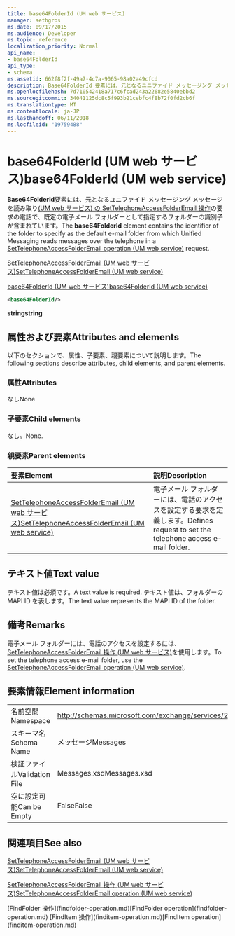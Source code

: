 ```yaml
---
title: base64FolderId (UM web サービス)
manager: sethgros
ms.date: 09/17/2015
ms.audience: Developer
ms.topic: reference
localization_priority: Normal
api_name:
- base64FolderId
api_type:
- schema
ms.assetid: 662f8f2f-49a7-4c7a-9065-98a02a49cfcd
description: Base64FolderId 要素には、元となるユニファイド メッセージング メッセージを読み取り、SetTelephoneAccessFolderEmail の操作 (UM web サービス) の要求に電話で、既定の電子メール フォルダーとして指定するフォルダーの識別子が含まれています。
ms.openlocfilehash: 7d710542418a717c6fcad243a22682e5840ebbd2
ms.sourcegitcommit: 34041125dc8c5f993b21cebfc4f8b72f0fd2cb6f
ms.translationtype: MT
ms.contentlocale: ja-JP
ms.lasthandoff: 06/11/2018
ms.locfileid: "19759488"
---
```

# <a name="base64folderid-um-web-service"></a><span data-ttu-id="c749f-103">base64FolderId (UM web サービス)</span><span class="sxs-lookup"><span data-stu-id="c749f-103">base64FolderId (UM web service)</span></span>

<span data-ttu-id="c749f-104">**Base64FolderId**要素には、元となるユニファイド メッセージング メッセージを読み取り[(UM web サービス) の SetTelephoneAccessFolderEmail 操作](settelephoneaccessfolderemail-operation-um-web-service.md)の要求の電話で、既定の電子メール フォルダーとして指定するフォルダーの識別子が含まれています。</span><span class="sxs-lookup"><span data-stu-id="c749f-104">The **base64FolderId** element contains the identifier of the folder to specify as the default e-mail folder from which Unified Messaging reads messages over the telephone in a [SetTelephoneAccessFolderEmail operation (UM web service)](settelephoneaccessfolderemail-operation-um-web-service.md) request.</span></span> 
  
[<span data-ttu-id="c749f-105">SetTelephoneAccessFolderEmail (UM web サービス)</span><span class="sxs-lookup"><span data-stu-id="c749f-105">SetTelephoneAccessFolderEmail (UM web service)</span></span>](settelephoneaccessfolderemail-um-web-service.md)
  
[<span data-ttu-id="c749f-106">base64FolderId (UM web サービス)</span><span class="sxs-lookup"><span data-stu-id="c749f-106">base64FolderId (UM web service)</span></span>](base64folderid-um-web-service.md)
  
```xml
<base64FolderId/>
```

 <span data-ttu-id="c749f-107">**string**</span><span class="sxs-lookup"><span data-stu-id="c749f-107">**string**</span></span>
## <a name="attributes-and-elements"></a><span data-ttu-id="c749f-108">属性および要素</span><span class="sxs-lookup"><span data-stu-id="c749f-108">Attributes and elements</span></span>

<span data-ttu-id="c749f-109">以下のセクションで、属性、子要素、親要素について説明します。</span><span class="sxs-lookup"><span data-stu-id="c749f-109">The following sections describe attributes, child elements, and parent elements.</span></span>
  
### <a name="attributes"></a><span data-ttu-id="c749f-110">属性</span><span class="sxs-lookup"><span data-stu-id="c749f-110">Attributes</span></span>

<span data-ttu-id="c749f-111">なし</span><span class="sxs-lookup"><span data-stu-id="c749f-111">None</span></span>
  
### <a name="child-elements"></a><span data-ttu-id="c749f-112">子要素</span><span class="sxs-lookup"><span data-stu-id="c749f-112">Child elements</span></span>

<span data-ttu-id="c749f-113">なし。</span><span class="sxs-lookup"><span data-stu-id="c749f-113">None.</span></span>
  
### <a name="parent-elements"></a><span data-ttu-id="c749f-114">親要素</span><span class="sxs-lookup"><span data-stu-id="c749f-114">Parent elements</span></span>

|<span data-ttu-id="c749f-115">**要素**</span><span class="sxs-lookup"><span data-stu-id="c749f-115">**Element**</span></span>|<span data-ttu-id="c749f-116">**説明**</span><span class="sxs-lookup"><span data-stu-id="c749f-116">**Description**</span></span>|
|:-----|:-----|
|[<span data-ttu-id="c749f-117">SetTelephoneAccessFolderEmail (UM web サービス)</span><span class="sxs-lookup"><span data-stu-id="c749f-117">SetTelephoneAccessFolderEmail (UM web service)</span></span>](settelephoneaccessfolderemail-um-web-service.md) <br/> |<span data-ttu-id="c749f-118">電子メール フォルダーには、電話のアクセスを設定する要求を定義します。</span><span class="sxs-lookup"><span data-stu-id="c749f-118">Defines request to set the telephone access e-mail folder.</span></span>  <br/> |
   
## <a name="text-value"></a><span data-ttu-id="c749f-119">テキスト値</span><span class="sxs-lookup"><span data-stu-id="c749f-119">Text value</span></span>

<span data-ttu-id="c749f-120">テキスト値は必須です。</span><span class="sxs-lookup"><span data-stu-id="c749f-120">A text value is required.</span></span> <span data-ttu-id="c749f-121">テキスト値は、フォルダーの MAPI ID を表します。</span><span class="sxs-lookup"><span data-stu-id="c749f-121">The text value represents the MAPI ID of the folder.</span></span>
  
## <a name="remarks"></a><span data-ttu-id="c749f-122">備考</span><span class="sxs-lookup"><span data-stu-id="c749f-122">Remarks</span></span>

<span data-ttu-id="c749f-123">電子メール フォルダーには、電話のアクセスを設定するには、 [SetTelephoneAccessFolderEmail 操作 (UM web サービス)](settelephoneaccessfolderemail-operation-um-web-service.md)を使用します。</span><span class="sxs-lookup"><span data-stu-id="c749f-123">To set the telephone access e-mail folder, use the [SetTelephoneAccessFolderEmail operation (UM web service)](settelephoneaccessfolderemail-operation-um-web-service.md).</span></span>
  
## <a name="element-information"></a><span data-ttu-id="c749f-124">要素情報</span><span class="sxs-lookup"><span data-stu-id="c749f-124">Element information</span></span>

|||
|:-----|:-----|
|<span data-ttu-id="c749f-125">名前空間</span><span class="sxs-lookup"><span data-stu-id="c749f-125">Namespace</span></span>  <br/> |http://schemas.microsoft.com/exchange/services/2006/messages  <br/> |
|<span data-ttu-id="c749f-126">スキーマ名</span><span class="sxs-lookup"><span data-stu-id="c749f-126">Schema Name</span></span>  <br/> |<span data-ttu-id="c749f-127">メッセージ</span><span class="sxs-lookup"><span data-stu-id="c749f-127">Messages</span></span>  <br/> |
|<span data-ttu-id="c749f-128">検証ファイル</span><span class="sxs-lookup"><span data-stu-id="c749f-128">Validation File</span></span>  <br/> |<span data-ttu-id="c749f-129">Messages.xsd</span><span class="sxs-lookup"><span data-stu-id="c749f-129">Messages.xsd</span></span>  <br/> |
|<span data-ttu-id="c749f-130">空に設定可能</span><span class="sxs-lookup"><span data-stu-id="c749f-130">Can be Empty</span></span>  <br/> |<span data-ttu-id="c749f-131">False</span><span class="sxs-lookup"><span data-stu-id="c749f-131">False</span></span>  <br/> |
   
## <a name="see-also"></a><span data-ttu-id="c749f-132">関連項目</span><span class="sxs-lookup"><span data-stu-id="c749f-132">See also</span></span>



[<span data-ttu-id="c749f-133">SetTelephoneAccessFolderEmail (UM web サービス)</span><span class="sxs-lookup"><span data-stu-id="c749f-133">SetTelephoneAccessFolderEmail (UM web service)</span></span>](settelephoneaccessfolderemail-um-web-service.md)
  
[<span data-ttu-id="c749f-134">SetTelephoneAccessFolderEmail 操作 (UM web サービス)</span><span class="sxs-lookup"><span data-stu-id="c749f-134">SetTelephoneAccessFolderEmail operation (UM web service)</span></span>](settelephoneaccessfolderemail-operation-um-web-service.md)
  
<span data-ttu-id="c749f-135">
  [FindFolder 操作](findfolder-operation.md)</span><span class="sxs-lookup"><span data-stu-id="c749f-135">[FindFolder operation](findfolder-operation.md)</span></span>
  
<span data-ttu-id="c749f-136">
  [FindItem 操作](finditem-operation.md)</span><span class="sxs-lookup"><span data-stu-id="c749f-136">[FindItem operation](finditem-operation.md)</span></span>


